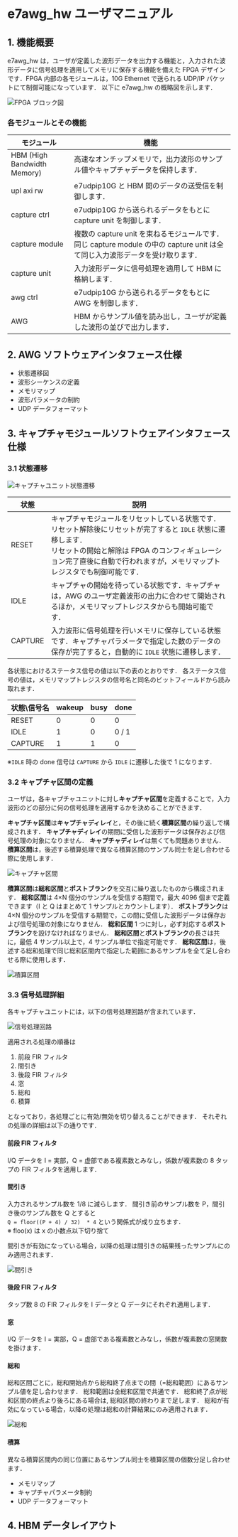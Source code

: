 # e7awg_hw ユーザマニュアル

## 1. 機能概要
e7awg_hw は，ユーザが定義した波形データを出力する機能と，入力された波形データに信号処理を適用してメモリに保存する機能を備えた FPGA デザインです．FPGA 内部の各モジュールは，10G Ethernet で送られる UDP/IP パケットにて制御可能になっています．
以下に e7awg_hw の概略図を示します．

![FPGA ブロック図](./figures/fpga_block_diagram.png)

### 各モジュールとその機能
|  モジュール  |  機能  |
| ---- | ---- |
| HBM (High Bandwidth Memory) | 高速なオンチップメモリで，出力波形のサンプル値やキャプチャデータを保持します． |
| upl axi rw | e7udpip10G と HBM 間のデータの送受信を制御します． |
| capture ctrl | e7udpip10G から送られるデータをもとに capture unit を制御します． |
| capture module | 複数の capture unit を束ねるモジュールです．同じ capture module の中の capture unit は全て同じ入力波形データを受け取ります．|
| capture unit | 入力波形データに信号処理を適用して HBM に格納します．|
| awg ctrl | e7udpip10G から送られるデータをもとに AWG を制御します． |
| AWG | HBM からサンプル値を読み出し，ユーザが定義した波形の並びで出力します． |


## 2. AWG ソフトウェアインタフェース仕様
  - 状態遷移図
  - 波形シーケンスの定義
  - メモリマップ
  - 波形パラメータの制約
  - UDP データフォーマット


## 3. キャプチャモジュールソフトウェアインタフェース仕様

### 3.1 状態遷移

![キャプチャユニット状態遷移](./figures/capture_state.png)

|  状態  |  説明  |
| ---- | ---- |
| RESET | キャプチャモジュールをリセットしている状態です．リセット解除後にリセットが完了すると `IDLE` 状態に遷移します．<br> リセットの開始と解除は FPGA のコンフィギュレーション完了直後に自動で行われますが，メモリマップトレジスタでも制御可能です． |
| IDLE | キャプチャの開始を待っている状態です．キャプチャは，AWG のユーザ定義波形の出力に合わせて開始されるほか，メモリマップトレジスタからも開始可能です．|
| CAPTURE | 入力波形に信号処理を行いメモリに保存している状態です．キャプチャパラメータで指定した数のデータの保存が完了すると，自動的に `IDLE` 状態に遷移します．|

各状態におけるステータス信号の値は以下の表のとおりです．
各ステータス信号の値は，メモリマップトレジスタの信号名と同名のビットフィールドから読み取れます．

|  状態\信号名 | wakeup | busy | done |
| ---- | ---- | ---- | ---- |
| RESET   | 0 | 0 | 0  |
| IDLE    | 1 | 0 | 0 / 1|
| CAPTURE | 1 | 1 | 0  |

※`IDLE` 時の done 信号は `CAPTURE` から `IDLE` に遷移した後で 1 になります．

### 3.2 キャプチャ区間の定義

ユーザは，各キャプチャユニットに対し**キャプチャ区間**を定義することで，入力波形のどの部分に何の信号処理を適用するかを決めることができます．

**キャプチャ区間**は**キャプチャディレイ**と，その後に続く**積算区間**の繰り返しで構成されます．
**キャプチャディレイ**の期間に受信した波形データは保存および信号処理の対象になりません．
**キャプチャディレイ**は無くても問題ありません．**積算区間**は，後述する積算処理で異なる積算区間のサンプル同士を足し合わせる際に使用します．

![キャプチャ区間](./figures/capture_section_1.png)

**積算区間**は**総和区間**と**ポストブランク**を交互に繰り返したものから構成されます．
**総和区間**は 4×N 個分のサンプルを受信する期間で，最大 4096 個まで定義できます（I と Q はまとめて 1 サンプルとカウントします）．
**ポストブランク**は 4×N 個分のサンプルを受信する期間で，この間に受信した波形データは保存および信号処理の対象になりません．
**総和区間** 1 つに対し，必ず対応する**ポストブランク**を設けなければなりません．
**総和区間**と**ポストブランク**の長さは共に，最低 4 サンプル以上で，4 サンプル単位で指定可能です．
**総和区間**は，後述する総和処理で同じ総和区間内で指定した範囲にあるサンプルを全て足し合わせる際に使用します．

![積算区間](./figures/capture_section_2.png)

### 3.3 信号処理詳細

各キャプチャユニットには，以下の信号処理回路が含まれています．

![信号処理回路](./figures/dsp_unit.png)

適用される処理の順番は
1. 前段 FIR フィルタ
2. 間引き
3. 後段 FIR フィルタ
4. 窓
5. 総和
6. 積算

となっており，各処理ごとに有効/無効を切り替えることができます．
それぞれの処理の詳細は以下の通りです．

#### 前段 FIR フィルタ
I/Q データを I = 実部，Q = 虚部である複素数とみなし，係数が複素数の 8 タップの FIR フィルタを適用します．

#### 間引き
入力されるサンプル数を 1/8 に減らします．
間引き前のサンプル数を P，間引き後のサンプル数を Q とすると<br> `Q = floor((P + 4) / 32)  * 4` という関係式が成り立ちます．<br>
※ floo(x) は x の小数点以下切り捨て

間引きが有効になっている場合，以降の処理は間引きの結果残ったサンプルにのみ適用されます．

![間引き](./figures/decimation.png)


#### 後段 FIR フィルタ
タップ数 8 の FIR フィルタを I データと Q データにそれぞれ適用します．

#### 窓
I/Q データを I = 実部，Q = 虚部である複素数とみなし，係数が複素数の窓関数を掛けます．

#### 総和
総和区間ごとに，総和開始点から総和終了点までの間（=総和範囲）にあるサンプル値を足し合わせます．
総和範囲は全総和区間で共通です．
総和終了点が総和区間の終点より後ろにある場合は, 総和区間の終わりまで足します．
総和が有効になっている場合，以降の処理は総和の計算結果にのみ適用されます．

![総和](./figures/sum.png)

#### 積算
異なる積算区間内の同じ位置にあるサンプル同士を積算区間の個数分足し合わせます．


  - メモリマップ
  - キャプチャパラメータ制約
  - UDP データフォーマット

## 4. HBM データレイアウト
